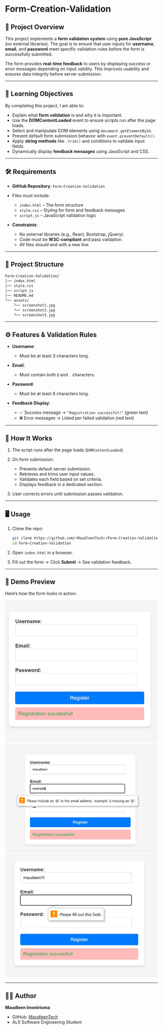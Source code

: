 # Form-Creation-Validation

## 📌 Project Overview

This project implements a **form validation system** using **pure JavaScript** (no external libraries). The goal is to ensure that user inputs for **username**, **email**, and **password** meet specific validation rules before the form is successfully submitted.

The form provides **real-time feedback** to users by displaying success or error messages depending on input validity. This improves usability and ensures data integrity before server submission.

---

## 🎯 Learning Objectives

By completing this project, I am able to:

* Explain what **form validation** is and why it is important.
* Use the **DOMContentLoaded** event to ensure scripts run after the page loads.
* Select and manipulate DOM elements using `document.getElementById`.
* Prevent default form submission behavior with `event.preventDefault()`.
* Apply **string methods** like `.trim()` and conditions to validate input fields.
* Dynamically display **feedback messages** using JavaScript and CSS.

---

## 🛠️ Requirements

* **GitHub Repository**: `Form-Creation-Validation`

* Files must include:

  * `index.html` – The form structure
  * `style.css` – Styling for form and feedback messages
  * `script.js` – JavaScript validation logic

* **Constraints**:

  * No external libraries (e.g., React, Bootstrap, jQuery).
  * Code must be **W3C-compliant** and pass validation.
  * All files should end with a new line.

---

## 📂 Project Structure

```
Form-Creation-Validation/
│── index.html
│── style.css
│── script.js
│── README.md
└── assets/
    └── screenshot1.jpg
    └── screenshot2.jpg
    └── screenshot3.jpg
```

---

## ⚙️ Features & Validation Rules

* **Username**:

  * Must be at least 3 characters long.

* **Email**:

  * Must contain both `@` and `.` characters.

* **Password**:

  * Must be at least 8 characters long.

* **Feedback Display**:

  * ✅ Success message → `"Registration successful!"` (green text)
  * ❌ Error messages → Listed per failed validation (red text)

---

## 🚀 How It Works

1. The script runs after the page loads (`DOMContentLoaded`).
2. On form submission:

   * Prevents default server submission.
   * Retrieves and trims user input values.
   * Validates each field based on set criteria.
   * Displays feedback in a dedicated section.
3. User corrects errors until submission passes validation.

---

## 🖥️ Usage

1. Clone the repo:

   ```bash
   git clone https://github.com/<MaudleenTech>/Form-Creation-Validation.git
   cd Form-Creation-Validation
   ```

2. Open `index.html` in a browser.

3. Fill out the form → Click **Submit** → See validation feedback.

---

## 📸 Demo Preview  

Here’s how the form looks in action:  

![Form Screenshot](assets/screenshot1.jpg)
![Form Screenshot](assets/screenshot2.jpg)
![Form Screenshot](assets/screenshot3.jpg)


---

## 👩‍💻 Author

**Maudleen Imonirioma**

* GitHub: [MaudleenTech](https://github.com/MaudleenTech)
* ALX Software Engineering Student

